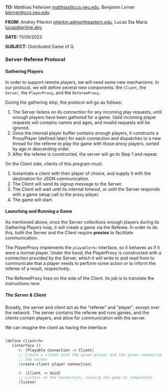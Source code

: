 **TO:** Matthias Felleisen <matthias@ccs.neu.edu>, Benjamin Lerner <blerner@ccs.neu.edu>

**FROM:** Andrey Piterkin <piterkin.a@northeastern.edu>, Lucas Sta
Maria <lucas@priime.dev>

**DATE:** 11/09/2023

**SUBJECT:** Distributed Game of Q

### Server-Referee Protocol

#### Gathering Players

In order to support remote players, we will need some new mechanisms. In
our protocol, we will define several new components: the `Client`, the
`Server`, the `PlayerProxy`, and the `RefereeProxy`.

During the gathering step, the protocol will go as follows:
1. The Server listens on its connection for any incoming play requests,
   until enough players have been gathered for a game. Valid incoming
   player requests will contains names and ages, and invalid requests
   will be ignored.
2. Once the internal player buffer contains enough players, it
   constructs a ProxyPlayer (defined later) for each connection and
   dispatches to a new thread for the referee to play the game with
   those proxy players, sorted by age in descending order.
3. After the referee is constructed, the server will go to Step 1 and
   repeat.

On the Client side, clients of this program must:
1. Instantiate a client with their player of choice, and supply it with
   the destination for JSON communication.
2. The Client will send its signup message to the Server.
3. The Client will wait until its internal timeout, or until the Server
   responds with a game setup call to the proxy player.
4. The game will start.

#### Launching and Running a Game

As mentioned above, once the Server collections enough players during
its Gathering Players loop, it will create a game via the Referee. In
order to do this, both the Server and the Client require **proxies** to
facilitate communication.

The PlayerProxy implements the `playable<%>` interface, so it behaves as
if it were a normal player. Under the hood, the PlayerProxy is
constructed with a connection provided by the Server, which it will
write to and read from to communicate that a player needs to perform
some action or to inform the referee of a result, respectively.

The RefereeProxy lives on the side of the Client. Its job is to
translate the instructions rece



##### The Server & Client

Broadly, the server and client act as the "referee" and "player", except
over the network. The server contains the referee and runs games, and
the clients contain players, and allow for communication with the
server.

We can imagine the client as having the interface:

```scheme

(define client<%>
   (interface ()
      #; {Playable Connection -> Client}
      ;; Create a client with the given player and the given connection
      ;; the server
      [create-client player connection]

      #; {Client -> Void}
      ;; Listens on the connection, running the game to completion.
      [listen]

```
